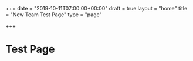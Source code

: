 +++
date = "2019-10-11T07:00:00+00:00"
draft = true
layout = "home"
title = "New Team Test Page"
type = "page"

+++
# Test Page